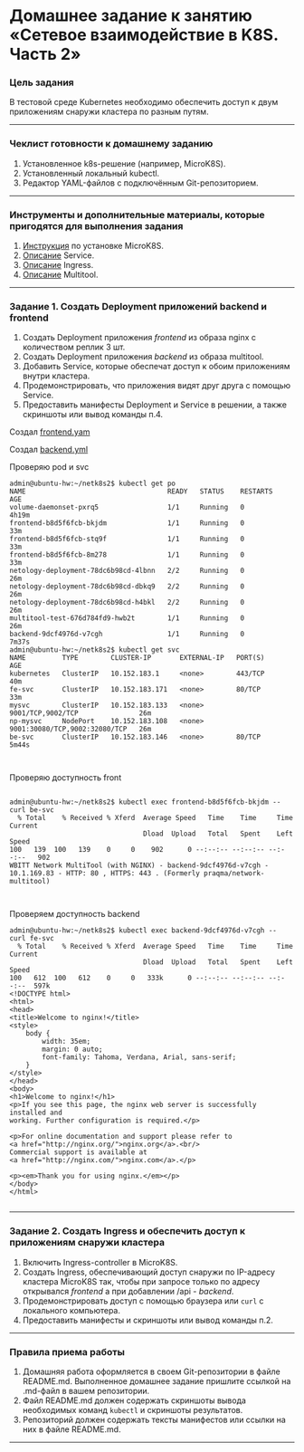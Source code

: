 # Домашнее задание к занятию «Сетевое взаимодействие в K8S. Часть 2»

### Цель задания

В тестовой среде Kubernetes необходимо обеспечить доступ к двум приложениям снаружи кластера по разным путям.

------

### Чеклист готовности к домашнему заданию

1. Установленное k8s-решение (например, MicroK8S).
2. Установленный локальный kubectl.
3. Редактор YAML-файлов с подключённым Git-репозиторием.

------

### Инструменты и дополнительные материалы, которые пригодятся для выполнения задания

1. [Инструкция](https://microk8s.io/docs/getting-started) по установке MicroK8S.
2. [Описание](https://kubernetes.io/docs/concepts/services-networking/service/) Service.
3. [Описание](https://kubernetes.io/docs/concepts/services-networking/ingress/) Ingress.
4. [Описание](https://github.com/wbitt/Network-MultiTool) Multitool.

------

### Задание 1. Создать Deployment приложений backend и frontend

1. Создать Deployment приложения _frontend_ из образа nginx с количеством реплик 3 шт.
2. Создать Deployment приложения _backend_ из образа multitool. 
3. Добавить Service, которые обеспечат доступ к обоим приложениям внутри кластера. 
4. Продемонстрировать, что приложения видят друг друга с помощью Service.
5. Предоставить манифесты Deployment и Service в решении, а также скриншоты или вывод команды п.4.

Создал [frontend.yam](https://github.com/zatulik2606/Microservices/blob/main/netk8s2/frontend.yaml)

Создал [backend.yml](https://github.com/zatulik2606/Microservices/blob/main/netk8s2/backend.yaml)


Проверяю pod и svc

~~~
admin@ubuntu-hw:~/netk8s2$ kubectl get po
NAME                                   READY   STATUS    RESTARTS   AGE
volume-daemonset-pxrq5                 1/1     Running   0          4h19m
frontend-b8d5f6fcb-bkjdm               1/1     Running   0          33m
frontend-b8d5f6fcb-stq9f               1/1     Running   0          33m
frontend-b8d5f6fcb-8m278               1/1     Running   0          33m
netology-deployment-78dc6b98cd-4lbnn   2/2     Running   0          26m
netology-deployment-78dc6b98cd-dbkq9   2/2     Running   0          26m
netology-deployment-78dc6b98cd-h4bkl   2/2     Running   0          26m
multitool-test-676d784fd9-hwb2t        1/1     Running   0          26m
backend-9dcf4976d-v7cgh                1/1     Running   0          7m37s
admin@ubuntu-hw:~/netk8s2$ kubectl get svc
NAME         TYPE        CLUSTER-IP       EXTERNAL-IP   PORT(S)                         AGE
kubernetes   ClusterIP   10.152.183.1     <none>        443/TCP                         40m
fe-svc       ClusterIP   10.152.183.171   <none>        80/TCP                          33m
mysvc        ClusterIP   10.152.183.133   <none>        9001/TCP,9002/TCP               26m
np-mysvc     NodePort    10.152.183.108   <none>        9001:30080/TCP,9002:32080/TCP   26m
be-svc       ClusterIP   10.152.183.146   <none>        80/TCP                          5m44s



~~~


Проверяю доступность front


~~~

admin@ubuntu-hw:~/netk8s2$ kubectl exec frontend-b8d5f6fcb-bkjdm -- curl be-svc
  % Total    % Received % Xferd  Average Speed   Time    Time     Time  Current
                                 Dload  Upload   Total   Spent    Left  Speed
100   139  100   139    0     0    902      0 --:--:-- --:--:-- --:--:--   902
WBITT Network MultiTool (with NGINX) - backend-9dcf4976d-v7cgh - 10.1.169.83 - HTTP: 80 , HTTPS: 443 . (Formerly praqma/network-multitool)



~~~

Проверяем доступность backend

~~~
admin@ubuntu-hw:~/netk8s2$ kubectl exec backend-9dcf4976d-v7cgh -- curl fe-svc
  % Total    % Received % Xferd  Average Speed   Time    Time     Time  Current
                                 Dload  Upload   Total   Spent    Left  Speed
100   612  100   612    0     0   333k      0 --:--:-- --:--:-- --:--:--  597k
<!DOCTYPE html>
<html>
<head>
<title>Welcome to nginx!</title>
<style>
    body {
        width: 35em;
        margin: 0 auto;
        font-family: Tahoma, Verdana, Arial, sans-serif;
    }
</style>
</head>
<body>
<h1>Welcome to nginx!</h1>
<p>If you see this page, the nginx web server is successfully installed and
working. Further configuration is required.</p>

<p>For online documentation and support please refer to
<a href="http://nginx.org/">nginx.org</a>.<br/>
Commercial support is available at
<a href="http://nginx.com/">nginx.com</a>.</p>

<p><em>Thank you for using nginx.</em></p>
</body>
</html>


~~~


------

### Задание 2. Создать Ingress и обеспечить доступ к приложениям снаружи кластера

1. Включить Ingress-controller в MicroK8S.
2. Создать Ingress, обеспечивающий доступ снаружи по IP-адресу кластера MicroK8S так, чтобы при запросе только по адресу открывался _frontend_ а при добавлении /api - _backend_.
3. Продемонстрировать доступ с помощью браузера или `curl` с локального компьютера.
4. Предоставить манифесты и скриншоты или вывод команды п.2.

------

### Правила приема работы

1. Домашняя работа оформляется в своем Git-репозитории в файле README.md. Выполненное домашнее задание пришлите ссылкой на .md-файл в вашем репозитории.
2. Файл README.md должен содержать скриншоты вывода необходимых команд `kubectl` и скриншоты результатов.
3. Репозиторий должен содержать тексты манифестов или ссылки на них в файле README.md.

------
